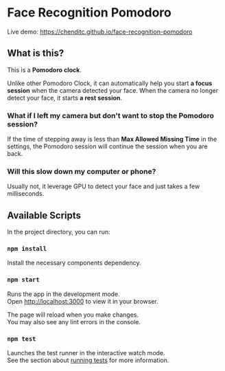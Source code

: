 # Face Recognition Pomodoro

Live demo: https://chenditc.github.io/face-recognition-pomodoro

## What is this?

This is a **Pomodoro clock**.

Unlike other Pomodoro Clock, it can automatically help you start **a focus session** when the camera detected your face. When the camera 
no longer detect your face, it starts **a rest session**.

### What if I left my camera but don't want to stop the Pomodoro session?

If the time of stepping away is less than **Max Allowed Missing Time**
in the settings, the Pomodoro session will continue the session when you are back.

### Will this slow down my computer or phone?

Usually not, it leverage GPU to detect your face and just takes a few milliseconds.

## Available Scripts

In the project directory, you can run:

### `npm install`

Install the necessary components dependency.

### `npm start`

Runs the app in the development mode.\
Open [http://localhost:3000](http://localhost:3000) to view it in your browser.

The page will reload when you make changes.\
You may also see any lint errors in the console.

### `npm test`

Launches the test runner in the interactive watch mode.\
See the section about [running tests](https://facebook.github.io/create-react-app/docs/running-tests) for more information.
